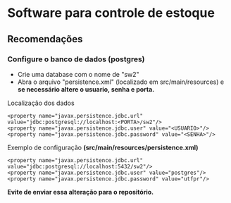 # Software para controle de estoque

## Recomendações

### Configure o banco de dados (postgres)
- Crie uma database com o nome de "sw2"
- Abra o arquivo "persistence.xml" (localizado em src/main/resources) e **se necessário altere o usuario, senha e porta.**


Localização dos dados
```
<property name="javax.persistence.jdbc.url" value="jdbc:postgresql://localhost:<PORTA>/sw2"/>
<property name="javax.persistence.jdbc.user" value="<USUARIO>"/>
<property name="javax.persistence.jdbc.password" value="<SENHA>"/>
```

Exemplo de configuração __(src/main/resources/persistence.xml)__
```
<property name="javax.persistence.jdbc.url" value="jdbc:postgresql://localhost:5432/sw2"/>
<property name="javax.persistence.jdbc.user" value="postgres"/>
<property name="javax.persistence.jdbc.password" value="utfpr"/>
```
**Evite de enviar essa alteração para o repositório.**